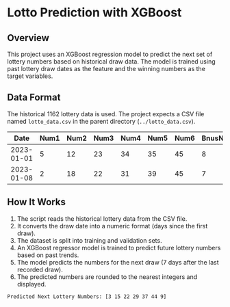 # Lotto Prediction with XGBoost

## Overview
This project uses an XGBoost regression model to predict the next set of lottery numbers based on historical draw data. The model is trained using past lottery draw dates as the feature and the winning numbers as the target variables.

## Data Format
The historical 1162 lottery data is used. The project expects a CSV file named `lotto_data.csv` in the parent directory (`../lotto_data.csv`).

| Date       | Num1 | Num2 | Num3 | Num4 | Num5 | Num6 | BnusNo |
|------------|------|------|------|------|------|------|--------|
| 2023-01-01 |  5   | 12   | 23   | 34   | 35   | 45   |   8    |
| 2023-01-08 |  2   | 18   | 22   | 31   | 39   | 45   |   7    |


## How It Works
1. The script reads the historical lottery data from the CSV file.
2. It converts the draw date into a numeric format (days since the first draw).
3. The dataset is split into training and validation sets.
4. An XGBoost regressor model is trained to predict future lottery numbers based on past trends.
5. The model predicts the numbers for the next draw (7 days after the last recorded draw).
6. The predicted numbers are rounded to the nearest integers and displayed.

```bash
Predicted Next Lottery Numbers: [3 15 22 29 37 44 9]
```
